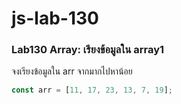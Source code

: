 # js-lab-130
### Lab130 Array: เรียงข้อมูลใน array1
จงเรียงข้อมูลใน arr จากมากไปหาน้อย

```JavaScript
const arr = [11, 17, 23, 13, 7, 19];
```

